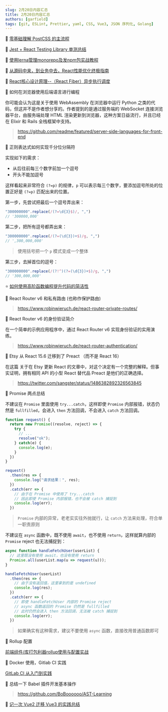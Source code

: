 ```yaml
---
slug: 2月20日内容汇总
title: 2月20日内容汇总
authors: [garfield]
tags: [git, ESLint, Prettier, yaml, CSS, Vue3, JSON 序列化, Golang]
---
```


📒 [零基础理解 PostCSS 的主流程](https://mp.weixin.qq.com/s/Bkss0lzPT-TI6GyGxMyn3Q)

📒 [Jest + React Testing Library 单测总结](https://mp.weixin.qq.com/s/tQLG0HzR0bR_A8NLjTIChQ)

📒 [使用lerna管理monorepo及发npm包实战教程](https://mp.weixin.qq.com/s/UyvRTVWZDYnEBV9SL2Bbpg)

📒 [从源码中来，到业务中去，React性能优化终极指南](https://mp.weixin.qq.com/s/DswfPb6J1w2B_MWj1TjyOg)

📒 [React核心设计原理--（React Fiber）异步执行调度](https://mp.weixin.qq.com/s/AfCfqhZy70v6MrSVt5_8uw)

📒 如何在浏览器使用后端语言进行编程

你可能会认为这是关于使用 WebAssembly 在浏览器中运行 Python 之类的代码，但这并不是作者想分享的。作者提到的是通过服务端的 WebSocket 连接浏览器平台，由服务端处理 HTML 渲染更新到浏览器，这种方案日益流行，并且已经在 Elixir 和 Rails 全栈框架中支持。

> https://github.com/readme/featured/server-side-languages-for-front-end

📒 正则表达式如何实现千分位分隔符

实现如下的需求：

- 从后往前每三个数字前加一个逗号
- 开头不能加逗号

这样看起来非常符合 `(?=p)` 的规律，`p` 可以表示每三个数字，要添加逗号所处的位置正好是 `(?=p)` 匹配出来的位置。

第一步，先尝试把最后一个逗号弄出来：

```js
"300000000".replace(/(?=\d{3}$)/, ",")
// '300000,000'
```

第二步，把所有逗号都弄出来：

```js
"300000000".replace(/(?=(\d{3})+$)/g, ",")
// ',300,000,000'
```

> 使用括号把一个 `p` 模式变成一个整体

第三步，去掉首位的逗号：

```js
"300000000".replace(/(?!^)(?=(\d{3})+$)/g, ",")
// '300,000,000'
```

⭐️ [如何使用高阶函数编程提升代码的简洁性](https://juejin.cn/post/7065197280223035422)

📒 React Router v6 和私有路由 (也称作保护路由)

> https://www.robinwieruch.de/react-router-private-routes/

📒 React Router v6 的身份验证简介

在一个简单的示例应用程序中，通过 React Router v6 实现身份验证的实用演练。

> https://www.robinwieruch.de/react-router-authentication/

📒 Etsy 从 React 15.6 迁移到了 Preact （而不是 React 16）

在这篇 关于在 Etsy 更新 React 的文章中，对这个决定有一个完整的解释。但事实证明，拥有相同 API 的小型 React 替代品 Preact 是他们的正确选择。

> https://twitter.com/sangster/status/1486382892326563845

📒 Promise 两点总结

不建议在 `Promise` 里面使用 `try...catch`，这样即使 `Promise` 内部报错，状态仍然是 `fullfilled`，会进入 `then` 方法回调，不会进入 `catch` 方法回调。

```js
function request() {
  return new Promise((resolve, reject) => {
    try {
      // ...
      resolve("ok");
    } catch(e) {
      console.log(e);
    }
  })
}

request()
  .then(res => {
    console.log("请求结果：", res);
  })
  .catch(err => {
    // 由于在 Promise 中使用了 try...catch
    // 因此即使 Promise 内部报错，也不会被 catch 捕捉到
    console.log(err);
  })
```

> `Promise` 内部的异常，老老实实往外抛就行，让 `catch` 方法来处理，符合单一职责原则

不建议在 `async` 函数中，既不使用 `await`，也不使用 `return`，这样就算内部的 `Promise` reject 也无法捕捉到：

```js
async function handleFetchUser(userList) {
  // 这里既没有使用 await，也没有使用 return
  Promise.all(userList.map(u => request(u)));
}

handleFetchUser(userList)
  .then(res => {
    // 由于没有返回值，这里拿到的是 undefined
    console.log(res);
  })
  .catch(err => {
    // 即使 handleFetchUser 内部的 Promise reject
    // async 函数返回的 Promise 仍然是 fullfilled
    // 此时仍然会进入 then 方法回调，无法被 catch 捕捉到
    console.log(err);
  })
```

> 如果确实有这种需求，建议不要使用 `async` 函数，直接改用普通函数即可

📒 Rollup 配置

[前端组件/库打包利器rollup使用与配置实战](https://juejin.cn/post/6844903970469576718)

📒 Docker 使用，Gitlab CI 实践

[GitLab CI 从入门到实践](https://juejin.cn/post/7064906701941506061)

📒 总结一下 Babel 插件开发基本操作

> https://github.com/BoBoooooo/AST-Learning

📒 [记一次 Vue2 迁移 Vue3 的实践总结](https://juejin.cn/post/7064909191210598408)
